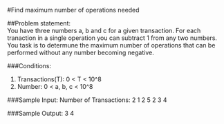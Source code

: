 #Find maximum number of operations needed  

##Problem statement:  
You have three numbers a, b and c for a given transaction. For each tranaction in a single operation you can subtract 1 from any two numbers. 
You task is to determune the maximum number of operations that can be performed without any number becoming negative.

###Conditions:
1. Transactions(T): 0 < T < 10^8
2. Number: 0 < a, b, c < 10^8

###Sample Input:
Number of Transactions: 2
1 2 5
2 3 4

###Sample Output:
3
4
